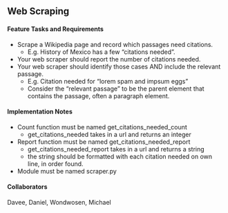 ## Web Scraping 

#### Feature Tasks and Requirements
- Scrape a Wikipedia page and record which passages need citations.
  - E.g. History of Mexico has a few “citations needed”.
- Your web scraper should report the number of citations needed.
- Your web scraper should identify those cases AND include the relevant passage.
  - E.g. Citation needed for “lorem spam and impsum eggs”
  - Consider the “relevant passage” to be the parent element that contains the passage, often a paragraph element.
  
#### Implementation Notes
- Count function must be named get_citations_needed_count
  - get_citations_needed takes in a url and returns an integer
- Report function must be named get_citations_needed_report
  - get_citations_needed_report takes in a url and returns a string
  - the string should be formatted with each citation needed on own line, in order found.
- Module must be named scraper.py

#### Collaborators
Davee, Daniel, Wondwosen, Michael
